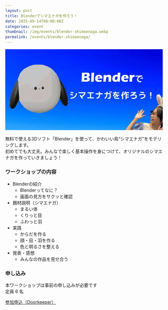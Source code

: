 ```yaml
---
layout: post
title: Blenderでシマエナガを作ろう！
date: 2025-09-14T00:00:00Z
categories: event
thumbnail: /img/events/blender-shimaenaga.webp
permalink: /events/blender-shimaenaga/
---
```


<img class='w-full pb-8' src='/img/events/blender-shimaenaga.webp' alt='カバー画像 Blenderでシマエナガを作ろう！'>

無料で使える3Dソフト「Blender」を使って、かわいい鳥“シマエナガ”をモデリングします。<br>
初めてでも大丈夫。みんなで楽しく基本操作を身につけて、オリジナルのシマエナガを作っていきましょう！

### ワークショップの内容

- Blenderの紹介
  - Blenderってなに？
  - 画面の見方をサクッと確認
- 題材説明（シマエナガ）
  - まるい体
  - くりっと目
  - ふわっと羽
- 実践
  - からだを作る
  - 顔・目・羽を作る
  - 色と明るさを整える
- 発表・感想
  - みんなの作品を見せ合う

### 申し込み

本ワークショップは事前の申し込みが必要です<br>
定員 6 名

<a href='about:blank' target='_blank'>参加申込（Doorkeeper）</a>
